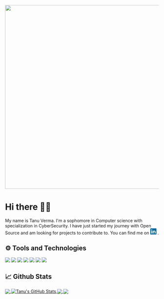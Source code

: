 <img src="tanu1.gif" height="600px" width="600px">

# Hi there 👋🏻   
My name is Tanu Verma. I'm a sophomore in Computer science with specialization in CyberSecurity. I have just started my journey with Open Source and am looking for projects to contribute to.
You can find me on [<img src="linkedin-icon-2.svg" height=20px width=20px>][2] .

## ⚙ Tools and Technologies
![](https://img.shields.io/badge/OS-Windows-informational?style=flat&logo=windows&logoColor=white&color=2bbc8a)
![](https://img.shields.io/badge/OS-Linux-informational?style=flat&logo=linux&logoColor=white&color=2bbc8a)
![](https://img.shields.io/badge/Editor-SublimeText-informational?style=flat&sublimetext=<LOGO_NAME>&logoColor=white&color=2bbc8a)
![](https://img.shields.io/badge/Editor-VSCode-informational?style=flat&logo=vscode&logoColor=white&color=2bbc8a)
![](https://img.shields.io/badge/Code-Java-informational?style=flat&logo=java&logoColor=white&color=2bbc8a)
![](https://img.shields.io/badge/Code-Python-informational?style=flat&logo=python&logoColor=white&color=2bbc8a)
![](https://img.shields.io/badge/Code-C/C++-informational?style=flat&logo=c&logoColor=white&color=2bbc8a)

## 📈 Github Stats
<a href="https://github.com/vermatanu/vermatanu">
  <img align="center" src="https://github-readme-stats.vercel.app/api/top-langs/?username=vermatanu&layout=compact&title_color=ffffff&text_color=c9cacc&icon_color=2bbc8a&bg_color=1d1f21" />
</a>
<a href="https://github.com/vermatanu/vermatanu">
  <img align="center" src="https://github-readme-stats.vercel.app/api?username=vermatanu&show_icons=true&line_height=27&count_private=true&title_color=ffffff&text_color=c9cacc&icon_color=2bbc8a&bg_color=1d1f21" alt="Tanu's GitHub Stats" />
</a>
<a href="https://github.com/vermatanu/EWB-project">
  <img align="center" src="https://github-readme-stats.vercel.app/api/pin/?username=vermatanu&repo=EWB-project&title_color=ffffff&text_color=c9cacc&icon_color=2bbc8a&bg_color=1d1f21" />
</a>


<a href="https://github.com/vermatanu/ADA">
  <img align="center" src="https://github-readme-stats.vercel.app/api/pin/?username=vermatanu&repo=ADA&title_color=ffffff&text_color=c9cacc&icon_color=2bbc8a&bg_color=1d1f21" />
</a>



<!-- Links to your social media accounts -->

[2]: https://www.linkedin.com/in/tanu-verma-853010191/

